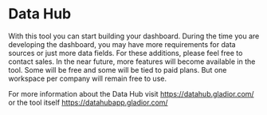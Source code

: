 # Data Hub

With this tool you can start building your dashboard. During the time you are developing the dashboard, you may have more requirements 
for data sources or just more data fields. For these additions, please feel free to contact sales. 
In the near future, more features will become available in the tool. Some will be free and some will be tied to paid plans. But one workspace per company will remain free to use.

For more information about the Data Hub visit https://datahub.gladior.com/ or the tool itself https://datahubapp.gladior.com/
